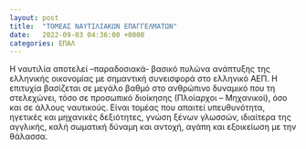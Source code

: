 ```yaml
---
layout: post
title:  "ΤΟΜΕΑΣ ΝΑΥΤΙΛΙΑΚΩΝ ΕΠΑΓΓΕΛΜΑΤΩΝ"
date:   2022-09-03 04:36:00 +0000
categories: ΕΠΑΛ
---
```

Η ναυτιλία αποτελεί –παραδοσιακά- βασικό πυλώνα ανάπτυξης της ελληνικής οικονομίας με σημαντική συνεισφορά στο ελληνικό ΑΕΠ. Η επιτυχία βασίζεται σε μεγάλο βαθμό στο ανθρώπινο δυναμικό που τη στελεχώνει, τόσο σε προσωπικό διοίκησης (Πλοίαρχοι – Μηχανικοί), όσο και σε άλλους ναυτικούς. Είναι τομέας που απαιτεί υπευθυνότητα, ηγετικές και μηχανικές δεξιότητες, γνώση ξένων γλωσσών, ιδιαίτερα της αγγλικής, καλή σωματική δύναμη και αντοχή,  αγάπη και εξοικείωση  με την θάλασσα.

